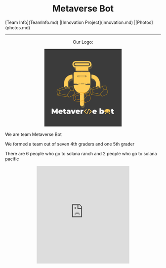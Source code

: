 <center><h1>Metaverse Bot</h1></center>
[Team Info](TeamInfo.md)
|[Innovation Project](innovation.md)
|[Photos](photos.md)
<hr/>
<center><p>Our Logo:</p></center>
<center><a href="https://www.youtube.com/channel/UCn7dX4BMW2610ua43H-YuhQ" target="_blank">
<img src="MetaverseBot_logo_byCharlie.PNG" width="250" height="250" />
</a></center>
<p>We are team Metaverse Bot</p>
<p>We formed a team out of seven 4th graders and one 5th grader</p>
<p>There are 6 people who go to solana ranch and 2 people who go to solana pacific</p>
</center>
<center><iframe width="300" height="315" src="https://www.youtube.com/embed/g2SN1gRJGlE" title="YouTube video player" frameborder="0" allow="accelerometer; autoplay; clipboard-write; encrypted-media; gyroscope; picture-in-picture" allowfullscreen></iframe></center>
